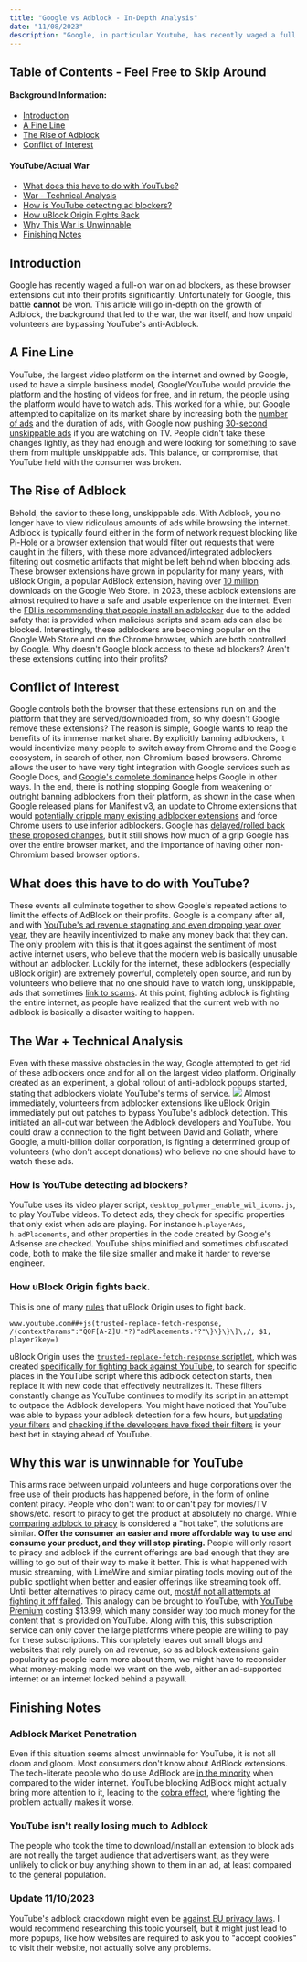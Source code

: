 ```yaml
---
title: "Google vs Adblock - In-Depth Analysis"
date: "11/08/2023"
description: "Google, in particular Youtube, has recently waged a full on war on ad blockers, as these browser extensions cut into their profits significantly. Unfortunately for Google, this battle cannot be won."
---
```


## Table of Contents - Feel Free to Skip Around

#### Background Information:

-   [Introduction](#user-content-introduction)
-   [A Fine Line](#user-content-a-fine-line)
-   [The Rise of Adblock](#user-content-the-rise-of-adblock)
-   [Conflict of Interest](#user-content-conflict-of-interest)

#### YouTube/Actual War

-   [What does this have to do with YouTube?](#user-content-what-does-this-have-to-do-with-youtube)
-   [War - Technical Analysis](#user-content-the-war--technical-analysis)
-   [How is YouTube detecting ad blockers?](#user-content-how-is-youtube-detecting-ad-blockers)
-   [How uBlock Origin Fights Back](#user-content-how-ublock-origin-fights-back)
-   [Why This War is Unwinnable](#user-content-why-this-war-is-unwinnable-for-youtube)
-   [Finishing Notes](#user-content-finishing-notes)

## Introduction

Google has recently waged a full-on war on ad blockers, as these browser extensions cut into their profits significantly. Unfortunately for Google, this battle **cannot** be won. This article will go in-depth on the growth of Adblock, the background that led to the war, the war itself, and how unpaid volunteers are bypassing YouTube's anti-Adblock.

## A Fine Line

YouTube, the largest video platform on the internet and owned by Google, used to have a simple business model, Google/YouTube would provide the platform and the hosting of videos for free, and in return, the people using the platform would have to watch ads.
This worked for a while, but Google attempted to capitalize on its market share by increasing both the [number of ads](https://www.pcmag.com/news/youtube-irks-users-by-displaying-5-to-10-unskippable-ads-in-a-row) and the duration of ads, with Google now pushing [30-second unskippable ads](https://www.theverge.com/2023/5/18/23728150/youtube-tv-unskippable-ads-premium-pause-commercial) if you are watching on TV. People didn't take these changes lightly, as they had enough and were looking for something to save them from multiple unskippable ads. This balance, or compromise, that YouTube held with the consumer was broken.

## The Rise of Adblock

Behold, the savior to these long, unskippable ads. With Adblock, you no longer have to view ridiculous amounts of ads while browsing the internet. Adblock is typically found either in the form of network request blocking like [Pi-Hole](https://pi-hole.net/) or a browser extension that would filter out requests that were caught in the filters, with these more advanced/integrated adblockers filtering out cosmetic artifacts that might be left behind when blocking ads. These browser extensions have grown in popularity for many years, with uBlock Origin, a popular AdBlock extension, having over [10 million](https://chrome.google.com/webstore/detail/ublock-origin/cjpalhdlnbpafiamejdnhcphjbkeiagm) downloads on the Google Web Store. In 2023, these adblock extensions are almost required to have a safe and usable experience on the internet. Even the [FBI is recommending that people install an adblocker](https://techcrunch.com/2022/12/22/fbi-ad-blocker/) due to the added safety that is provided when malicious scripts and scam ads can also be blocked.
Interestingly, these adblockers are becoming popular on the Google Web Store and on the Chrome browser, which are both controlled by Google. Why doesn't Google block access to these ad blockers? Aren't these extensions cutting into their profits?

## Conflict of Interest

Google controls both the browser that these extensions run on and the platform that they are served/downloaded from, so why doesn't Google remove these extensions? The reason is simple, Google wants to reap the benefits of
its immense market share. By explicitly banning adblockers, it would incentivize many people to switch away from Chrome and the Google ecosystem, in search of other, non-Chromium-based browsers. Chrome allows the user to have
very tight integration with Google services such as Google Docs, and [Google's complete dominance](https://gs.statcounter.com/browser-market-share) helps Google in other ways. In the end, there is nothing stopping Google from
weakening or outright banning adblockers from their platform, as shown in the case when Google released plans for Manifest v3, an update to Chrome extensions that would [potentially cripple many existing adblocker extensions](https://www.eff.org/deeplinks/2021/12/chrome-users-beware-manifest-v3-deceitful-and-threatening) and force Chrome users to use inferior adblockers. Google has [delayed/rolled back these proposed changes](https://arstechnica.com/gadgets/2022/12/chrome-delays-plan-to-limit-ad-blockers-new-timeline-coming-in-march/), but it still shows how much of a grip Google has over the entire browser market, and the importance of having other non-Chromium based browser options.

## What does this have to do with YouTube?

These events all culminate together to show Google's repeated actions to limit the effects of AdBlock on their profits. Google is a company after all, and with [YouTube's ad revenue stagnating and even dropping year over year](https://techcrunch.com/2023/04/25/youtube-q1-2023/), they are heavily incentivized to make any money back that they can. The only problem with this is that it goes against the sentiment of most active internet users, who
believe that the modern web is basically unusable without an adblocker. Luckily for the internet, these adblockers (especially uBlock origin) are extremely powerful, completely open source, and run by volunteers who believe that no one should have to watch long, unskippable, ads that sometimes [link to scams](https://www.dexerto.com/entertainment/mrbeast-hits-out-at-fake-youtube-ads-using-his-identity-1842598/). At this point, fighting adblock
is fighting the entire internet, as people have realized that the current web with no adblock is basically a disaster waiting to happen.

## The War + Technical Analysis

Even with these massive obstacles in the way, Google attempted to get rid of these adblockers once and for all on the largest video platform. Originally created as an experiment, a global rollout of anti-adblock popups started, stating that adblockers violate YouTube's terms of service. ![](/images/blog/adblock.webp)
Almost immediately, volunteers from adblocker extensions like uBlock Origin immediately put out patches to bypass YouTube's adblock detection. This initiated an all-out war between the Adblock developers and YouTube.
You could draw a connection to the fight between David and Goliath, where Google, a multi-billion dollar corporation, is fighting a determined group of volunteers (who don't accept donations) who believe no one should have to watch these ads.

### How is YouTube detecting ad blockers?

YouTube uses its video player script, `desktop_polymer_enable_wil_icons.js`, to play YouTube videos. To detect ads, they check for specific properties that only exist when ads are playing.
For instance `h.playerAds`, `h.adPlacements`, and other properties in the code created by Google's Adsense are checked. YouTube ships minified and sometimes obfuscated code, both to make the file size smaller and make it harder to reverse engineer.

### How uBlock Origin fights back.

This is one of many [rules](<https://raw.githubusercontent.com/uBlockOrigin/uAssets/master/filters/quick-fixes.txt#:~:text=www.youtube.com%23%23%2Bjs(trusted%2Dreplace%2Dfetch%2Dresponse%2C%20/(contextParams%22%3A%22Q0F%5BA%2DZ%5DU.*%3F)%22adPlacements.*%3F%22%5C%7D%5C%7D%5C%7D%5C%5D%5C%2C/%2C%20%241%2C%20player%3Fkey%3D)>) that uBlock Origin uses to fight back.

```
www.youtube.com##+js(trusted-replace-fetch-response, /(contextParams":"Q0F[A-Z]U.*?)"adPlacements.*?"\}\}\}\]\,/, $1, player?key=)
```

uBlock Origin uses the [`trusted-replace-fetch-response` scriptlet](https://github.com/AdguardTeam/Scriptlets/blob/master/wiki/about-trusted-scriptlets.md#syntax-1:~:text=%E2%9A%A1%EF%B8%8F%20trusted%2Dreplace%2Dfetch%2Dresponse), which was created [specifically for fighting back against YouTube](https://github.com/uBlockOrigin/uBlock-issues/issues/2742), to search for specific places in the YouTube script where this adblock detection starts, then replace it with new code that effectively neutralizes it. These filters constantly change as YouTube continues to modify its script in an attempt to outpace the Adblock developers. You might have noticed that YouTube was able to bypass your adblock detection for a few hours, but [updating your filters](https://www.reddit.com/r/uBlockOrigin/comments/17j6ygs/youtube_antiadblock_and_ads_october_29_2023_mega/) and [checking if the developers have fixed their filters](https://drhyperion451.github.io/does-uBO-bypass-yt/) is your best bet in staying ahead of YouTube.

## Why this war is unwinnable for YouTube

This arms race between unpaid volunteers and huge corporations over the free use of their products has happened before, in the form of online content piracy.
People who don't want to or can't pay for movies/TV shows/etc. resort to piracy to get the product at absolutely no charge. While [comparing adblock to piracy](https://www.astronomaestro.com/2022/02/breaking-down-linus-take-on-adblock.html) is considered a "hot take", the solutions are similar. **Offer the consumer an easier and more affordable way to use and consume your product, and they will stop pirating.** People will only resort to piracy and adblock if the current offerings are bad enough that they are willing to go out of their way to make it better. This is what happened with music streaming, with LimeWire and similar pirating tools moving out of the public spotlight when better and easier offerings like streaming took off. Until better alternatives to piracy came out, [most/if not all attempts at fighting it off failed](https://www.youtube.com/watch?v=UJqyxmhDWTM). This analogy can be brought to YouTube, with [YouTube Premium](https://www.youtube.com/premium) costing $13.99, which many consider way too much money for the content that is provided on YouTube. Along with this, this subscription service can only cover the large platforms where people are willing to pay for these subscriptions. This completely leaves out small blogs and websites that rely purely on ad revenue, so as ad block extensions gain popularity as people learn more about them, we might have to reconsider what money-making model we want on the web, either an ad-supported internet or an internet locked behind a paywall.

## Finishing Notes

### Adblock Market Penetration

Even if this situation seems almost unwinnable for YouTube, it is not all doom and gloom. Most consumers don't know about AdBlock extensions. The tech-literate people who do use AdBlock are [in the minority](<https://www.insiderintelligence.com/insights/ad-blocking/#:~:text=As%20of%20March%202023%2C%2031%25%20of%20US%20adult%20consumers%20said%20they%20used%20an%20ad%20blocker%20to%20protect%20their%20privacy%2C%20with%20baby%20boomers%20(31%25)%20being%20more%20likely%20than%20Gen%20Zers%20(27%25)%20to%20use%20the%20tech%2C%20according%20to%20Tinuiti.%C2%A0>) when compared to the wider internet. YouTube blocking AdBlock might actually bring more attention to it, leading to the [cobra effect](https://en.wikipedia.org/wiki/Perverse_incentive), where fighting the problem actually makes it worse.

### YouTube isn't really losing much to Adblock

The people who took the time to download/install an extension to block ads are not really the target audience that advertisers want, as they were unlikely to click or buy anything shown to them in an ad, at least compared to the general population.

### Update 11/10/2023

YouTube's adblock crackdown might even be [against EU privacy laws](https://www.theverge.com/2023/11/7/23950513/youtube-ad-blocker-crackdown-privacy-advocates-eu). I would recommend researching this topic yourself, but it might just lead to more popups, like how websites are required to ask you to "accept cookies" to visit their website, not actually solve any problems.
